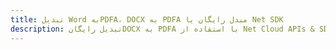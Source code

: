 ---title: تبدیل Word بهPDFA، DOCX به PDFA مبدل رایگان یا Net SDKdescription: تبدیل رایگانDOCX به PDFA با استفاده از Net Cloud APIs & SDK. همچنین اسناد Microsoft Word و OpenOffice را در Cloud ایجاد، ویرایش و رندر کنید.---